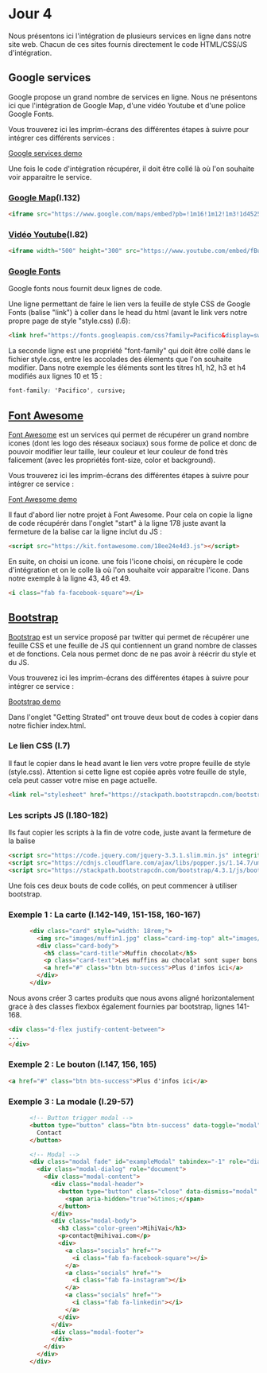 # Jour 4
Nous présentons ici l'intégration de plusieurs services en ligne dans notre site web. Chacun de ces sites fournis directement le code HTML/CSS/JS d'intégration.

## Google services
Google propose un grand nombre de services en ligne. Nous ne présentons ici que l'intégration de Google Map, d'une vidéo Youtube et d'une police Google Fonts.

Vous trouverez ici les imprim-écrans des différentes étapes à suivre pour intégrer ces différents services :

<a href="https://docs.google.com/presentation/d/e/2PACX-1vTLmGtfz9n-WrBU_SiyQgcKNcaaRmbqAAmJ5BQuWSUupa2B9sqL04YmkLfjyHc_cxZwL3o_t6Im3c-g/pub?start=false&loop=false&delayms=60000" target="_blanck">Google services demo</a>

Une fois le code d'intégration récupérer, il doit être collé là où l'on souhaite voir apparaitre le service. 

### <a href="https://www.google.com/maps/" target="_blanck">Google Map</a>(l.132)
```html
<iframe src="https://www.google.com/maps/embed?pb=!1m16!1m12!1m3!1d45250.95061196091!2d-0.608091850603113!3d44.85854041698775!2m3!1f0!2f0!3f0!3m2!1i1024!2i768!4f13.1!2m1!1smuffins!5e0!3m2!1sfr!2sfr!4v1560421401402!5m2!1sfr!2sfr" width="600" height="450" frameborder="0" style="border:0" allowfullscreen></iframe>
```
### <a href="https://www.youtube.com/" target="_blanck">Vidéo Youtube</a>(l.82)
```html
<iframe width="500" height="300" src="https://www.youtube.com/embed/fBuSNu2m3XA" frameborder="0" allow="accelerometer; autoplay; encrypted-media; gyroscope; picture-in-picture" allowfullscreen></iframe>
```

### <a href="https://fonts.google.com/" target="_blanck">Google Fonts</a>
Google fonts nous fournit deux lignes de code. 

Une ligne permettant de faire le lien vers la feuille de style CSS de Google Fonts (balise "link") à coller dans le head du html (avant le link vers notre propre page de style "style.css) (l.6):
```html
<link href="https://fonts.googleapis.com/css?family=Pacifico&display=swap" rel="stylesheet">
```

La seconde ligne est une propriété "font-family" qui doit être collé dans le fichier style.css, entre les accolades des élements que l'on souhaite modifier. Dans notre exemple les éléments sont les titres h1, h2, h3 et h4 modifiés aux lignes 10 et 15 :
```css
font-family: 'Pacifico', cursive;
```

## <a href="https://fontawesome.com/" target="_blanck">Font Awesome</a>

<a href="https://fontawesome.com/" target="_blanck">Font Awesome</a> est un services qui permet de récupérer un grand nombre icones (dont les logo des réseaux sociaux) sous forme de police et donc de pouvoir modifier leur taille, leur couleur et leur couleur de fond très falicement (avec les propriétés font-size, color et background). 

Vous trouverez ici les imprim-écrans des différentes étapes à suivre pour intégrer ce service :

<a href="https://docs.google.com/presentation/d/e/2PACX-1vR_nPGm05oNGHC-bbJDOYtubMDld9FiunNOBVQR0h_i4oE8uU_vCAXtOrcuxze172Mc9e7l3xeTnjUm/pub?start=false&loop=false&delayms=60000" target="_blanck">Font Awesome demo</a>

Il faut d'abord lier notre projet à Font Awesome. Pour cela on copie la ligne de code récupérér dans l'onglet "start" à la ligne 178 juste avant la fermeture de la balise </body> car la ligne inclut du JS :
```html
<script src="https://kit.fontawesome.com/18ee24e4d3.js"></script>
```
En suite, on choisi un icone. une fois l'icone choisi, on récupère le code d'intégration et on le colle là où l'on souhaite voir apparaitre l'icone. Dans notre exemple à la ligne 43, 46 et 49.
```html
<i class="fab fa-facebook-square"></i>
```

## <a href="https://getbootstrap.com/" target="_blanck">Bootstrap</a>

<a href="https://getbootstrap.com/" target="_blanck">Bootstrap</a> est un service proposé par twitter qui permet de récupérer une feuille CSS et une feuille de JS qui contiennent un grand nombre de classes et de fonctions. Cela nous permet donc de ne pas avoir à réécrir du style et du JS.

Vous trouverez ici les imprim-écrans des différentes étapes à suivre pour intégrer ce service :

<a href="https://docs.google.com/presentation/d/e/2PACX-1vRN32BRSc27tVZ5qZtwkxMuMkMY6ynF-PUHDHsRyFiaIMvy0yDlmSpYYOakTcNr_-7pTBX5acufW6ly/pub?start=false&loop=false&delayms=60000" target="_blanck">Bootstrap demo</a>

Dans l'onglet "Getting Strated" ont trouve deux bout de codes à copier dans notre fichier index.html.
### Le lien CSS (l.7)
Il faut le copier dans le head avant le lien vers votre propre feuille de style (style.css). Attention si cette ligne est copiée après votre feuille de style, cela peut casser votre mise en page actuelle.
```html
<link rel="stylesheet" href="https://stackpath.bootstrapcdn.com/bootstrap/4.3.1/css/bootstrap.min.css" integrity="sha384-ggOyR0iXCbMQv3Xipma34MD+dH/1fQ784/j6cY/iJTQUOhcWr7x9JvoRxT2MZw1T" crossorigin="anonymous">
```

### Les scripts JS (l.180-182)
Ils faut copier les scripts à la fin de votre code, juste avant la fermeture de la balise </body>
```html
<script src="https://code.jquery.com/jquery-3.3.1.slim.min.js" integrity="sha384-q8i/X+965DzO0rT7abK41JStQIAqVgRVzpbzo5smXKp4YfRvH+8abtTE1Pi6jizo" crossorigin="anonymous"></script>
<script src="https://cdnjs.cloudflare.com/ajax/libs/popper.js/1.14.7/umd/popper.min.js" integrity="sha384-UO2eT0CpHqdSJQ6hJty5KVphtPhzWj9WO1clHTMGa3JDZwrnQq4sF86dIHNDz0W1" crossorigin="anonymous"></script>
<script src="https://stackpath.bootstrapcdn.com/bootstrap/4.3.1/js/bootstrap.min.js" integrity="sha384-JjSmVgyd0p3pXB1rRibZUAYoIIy6OrQ6VrjIEaFf/nJGzIxFDsf4x0xIM+B07jRM" crossorigin="anonymous"></script>
```

Une fois ces deux bouts de code collés, on peut commencer à utiliser bootstrap.
### Exemple 1 : La carte (l.142-149, 151-158, 160-167)
```html
      <div class="card" style="width: 18rem;">
        <img src="images/muffin1.jpg" class="card-img-top" alt="images/muffin1.jpg">
        <div class="card-body">
          <h5 class="card-title">Muffin chocolat</h5>
          <p class="card-text">Les muffins au chocolat sont super bons.<br>Essayez les!</p>
          <a href="#" class="btn btn-success">Plus d'infos ici</a>
        </div>
      </div>
```

Nous avons créer 3 cartes produits que nous avons aligné horizontalement grace à des classes flexbox également fournies par bootstrap, lignes 141-168.
```html
<div class="d-flex justify-content-between">
...
</div>
```   
      
### Exemple 2 : Le bouton (l.147, 156, 165)
```html
<a href="#" class="btn btn-success">Plus d'infos ici</a>
```

### Exemple 3 : La modale (l.29-57)

```html
      <!-- Button trigger modal -->
      <button type="button" class="btn btn-success" data-toggle="modal" data-target="#exampleModal">
        Contact
      </button>

      <!-- Modal -->
      <div class="modal fade" id="exampleModal" tabindex="-1" role="dialog" aria-labelledby="exampleModalLabel" aria-hidden="true">
        <div class="modal-dialog" role="document">
          <div class="modal-content">
            <div class="modal-header">
              <button type="button" class="close" data-dismiss="modal" aria-label="Close">
                <span aria-hidden="true">&times;</span>
              </button>
            </div>
            <div class="modal-body">
              <h3 class="color-green">MihiVai</h3>
              <p>contact@mihivai.com</p>
              <div>
                <a class="socials" href="">
                  <i class="fab fa-facebook-square"></i>
                </a>
                <a class="socials" href="">
                  <i class="fab fa-instagram"></i>
                </a>
                <a class="socials" href="">
                  <i class="fab fa-linkedin"></i>
                </a>
              </div>
            </div>
            <div class="modal-footer">
            </div>
          </div>
        </div>
      </div>
```

